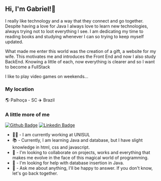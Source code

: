 <h2>Hi, I'm Gabriel!👋</h2> 


I really like technology and a way that they connect and go together. 
Despite having a love for Java I always love to learn new technologies, always trying not to loot everything I see. I am dedicating my time to reading books and studying whenever I can so trying to keep myself updated.

What made me enter this world was the creation of a gift, a website for my wife.
This motivates me and introduces the Front End and now I also study BackEnd.
Knowing a little of each, now everything is clearer and so I want to become a FullStack


I like to play video games on weekends...

<h3> My location </h3>
  🌎 Palhoça - SC ✈️ Brazil


<h3>A little more of me</h3>

[![Github Badge](https://img.shields.io/badge/-Github-000?style=flat-square&logo=Github&logoColor=white&link=https://github.com/programacaogabriel/)](https://github.com/programacaogabriel/)
[![Linkedin Badge](https://img.shields.io/badge/-LinkedIn-blue?style=flat-square&logo=Linkedin&logoColor=white&link=https://www.linkedin.com/in/gabrielmartinsdasilva/
)](https://www.linkedin.com/in/gabrielmartinsdasilva/)




-  🧑‍💻 - I am currently working at UNISUL
-  📚   -  Currently, I am learning Java and database, but I have slight knowledge in html, css and javascript.
-  🤝   -  I'm looking to collaborate on projects, works and everything that makes me evolve in the face of this magical world of programming.
-  🤔   -  I'm looking for help with database insertion in Java.
-  💬   -  Ask me about anything, I'll be happy to answer. If you don't know, let's go back together.


